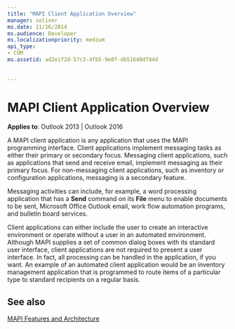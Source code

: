 ```yaml
---
title: "MAPI Client Application Overview"
manager: soliver
ms.date: 11/16/2014
ms.audience: Developer
ms.localizationpriority: medium
api_type:
- COM
ms.assetid: ad2e1f2d-57c3-4fb5-9e0f-db51640df84d
 
 
---
```


# MAPI Client Application Overview

  
  
**Applies to**: Outlook 2013 | Outlook 2016 
  
A MAPI client application is any application that uses the MAPI programming interface. Client applications implement messaging tasks as either their primary or secondary focus. Messaging client applications, such as applications that send and receive email, implement messaging as their primary focus. For non-messaging client applications, such as inventory or configuration applications, messaging is a secondary feature.
  
Messaging activities can include, for example, a word processing application that has a **Send** command on its **File** menu to enable documents to be sent, Microsoft Office Outlook email, work flow automation programs, and bulletin board services. 
  
Client applications can either include the user to create an interactive environment or operate without a user in an automated environment. Although MAPI supplies a set of common dialog boxes with its standard user interface, client applications are not required to present a user interface. In fact, all processing can be handled in the application, if you want. An example of an automated client application would be an inventory management application that is programmed to route items of a particular type to standard recipients on a regular basis.
  
## See also



[MAPI Features and Architecture](mapi-features-and-architecture.md)

